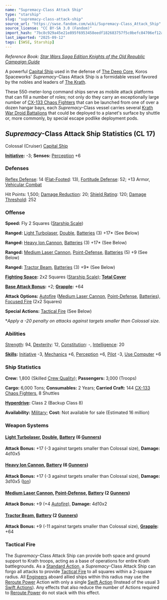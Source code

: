 ```yaml
---
name: "Supremacy-Class Attack Ship"
type: "starship"
slug: "supremacy-class-attack-ship"
source_url: "https://swse.fandom.com/wiki/Supremacy-Class_Attack_Ship"
source_license: "CC BY-SA 3.0 (Fandom)"
import_hash: "7bc8c929a45e21e895f6953458eedf182683757f5c0befc84706ef12a0c89878"
last_imported: "2025-09-12"
tags: [SWSE, Starship]
---
```

*Reference Book: [Star Wars Saga Edition Knights of the Old Republic Campaign Guide](https://swse.fandom.com/wiki/Star_Wars_Saga_Edition_Knights_of_the_Old_Republic_Campaign_Guide)*

A powerful [Capital Ship](https://swse.fandom.com/wiki/Capital_Ships) used in the defense of [The Deep Core](https://swse.fandom.com/wiki/The_Deep_Core), Koros Spaceworks' *Supremacy*-Class Attack Ship is a formidable vessel favored by the nobles and leaders of [The Krath](https://swse.fandom.com/wiki/The_Krath).

These 550-meter-long command ships serve as mobile attack platforms that can fill a number of roles; not only do they carry an exceptionally large number of [CX-133 Chaos Fighters](https://swse.fandom.com/wiki/CX-133_Chaos_Fighters) that can be launched from one of over a dozen hangar bays, each *Supremacy*-Class vessel carries several [Krath War Droid Battalions](https://swse.fandom.com/wiki/Krath_War_Droid_Battalions) that could be deployed to a planet's surface by shuttle or, more commonly, by special escape podlike deployment pods.
## *Supremacy*-Class Attack Ship Statistics (CL 17)
Colossal (Cruiser) [Capital Ship](https://swse.fandom.com/wiki/Capital_Ship)

**[Initiative](https://swse.fandom.com/wiki/Initiative):** -3; **Senses:** [Perception](https://swse.fandom.com/wiki/Perception) +6
### Defenses
[Reflex Defense](https://swse.fandom.com/wiki/Reflex_Defense_(Vehicles)): 14 ([Flat-Footed](https://swse.fandom.com/wiki/Flat-Footed): 13), [Fortitude Defense](https://swse.fandom.com/wiki/Fortitude_Defense_(Vehicles)): 52; +13 Armor, [Vehicular Combat](https://swse.fandom.com/wiki/Vehicular_Combat)

Hit Points: 1,500; [Damage Reduction](https://swse.fandom.com/wiki/Damage_Reduction): 20; [Shield Rating](https://swse.fandom.com/wiki/Shield_Rating): 120; [Damage Threshold](https://swse.fandom.com/wiki/Damage_Threshold_(Vehicles)): 252
### Offense
**Speed:** Fly 2 Squares ([Starship Scale](https://swse.fandom.com/wiki/Starship_Scale))

**Ranged:** [Light Turbolaser](https://swse.fandom.com/wiki/Light_Turbolaser), [Double](https://swse.fandom.com/wiki/Double), [Batteries](https://swse.fandom.com/wiki/Batteries) (3) +17* (See Below)

**Ranged:** [Heavy Ion Cannon](https://swse.fandom.com/wiki/Heavy_Ion_Cannon), [Batteries](https://swse.fandom.com/wiki/Batteries) (3) +17* (See Below)

**Ranged:** [Medium Laser Cannon](https://swse.fandom.com/wiki/Medium_Laser_Cannon), [Point-Defense](https://swse.fandom.com/wiki/Point-Defense), [Batteries](https://swse.fandom.com/wiki/Batteries) (5) +9 (See Below)

**Ranged:** [Tractor Beam](https://swse.fandom.com/wiki/Tractor_Beam), [Batteries](https://swse.fandom.com/wiki/Batteries) (3) +9* (See Below)

**[Fighting Space](https://swse.fandom.com/wiki/Fighting_Space):** 2x2 Squares ([Starship Scale](https://swse.fandom.com/wiki/Starship_Scale)); **[Total Cover](https://swse.fandom.com/wiki/Total_Cover)**

**[Base Attack Bonus](https://swse.fandom.com/wiki/Base_Attack_Bonus):** +2; **[Grapple](https://swse.fandom.com/wiki/Grapple):** +64

**Attack Options:** [Autofire](https://swse.fandom.com/wiki/Autofire_(Vehicle_Combat)) ([Medium Laser Cannon](https://swse.fandom.com/wiki/Medium_Laser_Cannon), [Point-Defense](https://swse.fandom.com/wiki/Point-Defense), [Batteries](https://swse.fandom.com/wiki/Batteries)), [Focused Fire](https://swse.fandom.com/wiki/Focused_Fire) (2x2 Squares)

**Special Actions:** [Tactical Fire](https://swse.fandom.com/wiki/Tactical_Fire) (See Below)

**Apply a -20 penalty on attacks against targets smaller than Colossal size.*
### Abilities
[Strength](https://swse.fandom.com/wiki/Strength): 94, [Dexterity](https://swse.fandom.com/wiki/Dexterity): 12, [Constitution](https://swse.fandom.com/wiki/Constitution): -, [Intelligence](https://swse.fandom.com/wiki/Intelligence): 20

**[Skills](https://swse.fandom.com/wiki/Skills):** [Initiative](https://swse.fandom.com/wiki/Initiative) -3, [Mechanics](https://swse.fandom.com/wiki/Mechanics) +6, [Perception](https://swse.fandom.com/wiki/Perception) +6, [Pilot](https://swse.fandom.com/wiki/Pilot) -3, [Use Computer](https://swse.fandom.com/wiki/Use_Computer) +6
### Ship Statistics
**Crew:** 1,800 (Skilled [Crew Quality](https://swse.fandom.com/wiki/Crew_Quality)); **Passengers:** 3,000 (Troops)

**Cargo:** 6,000 Tons; **Consumables:** 2 Years; **Carried Craft:** 144 [CX-133 Chaos Fighters](https://swse.fandom.com/wiki/CX-133_Chaos_Fighters), 8 Shuttles

**[Hyperdrive](https://swse.fandom.com/wiki/Hyperdrive):** Class 2 (Backup Class 8)

**Availability:** [Military](https://swse.fandom.com/wiki/Military); **Cost:** Not available for sale (Estimated 16 million)
### Weapon Systems
#### **[Light Turbolaser](https://swse.fandom.com/wiki/Light_Turbolaser), [Double](https://swse.fandom.com/wiki/Double), [Battery](https://swse.fandom.com/wiki/Weapon_Batteries) (6 [Gunners](https://swse.fandom.com/wiki/Gunners))**
**Attack Bonus:** +17 (-3 against targets smaller than Colossal size), **Damage:** 4d10x5

#### **[Heavy Ion Cannon](https://swse.fandom.com/wiki/Heavy_Ion_Cannon), [Battery](https://swse.fandom.com/wiki/Weapon_Batteries) (6 [Gunners](https://swse.fandom.com/wiki/Gunners))**
**Attack Bonus:** +17 (-3 against targets smaller than Colossal size), **Damage:** 3d10x5 ([Ion](https://swse.fandom.com/wiki/Ion))
#### **[Medium Laser Cannon](https://swse.fandom.com/wiki/Medium_Laser_Cannon), [Point-Defense](https://swse.fandom.com/wiki/Point-Defense), [Battery](https://swse.fandom.com/wiki/Weapon_Batteries) (2 [Gunners](https://swse.fandom.com/wiki/Gunners))**
**Attack Bonus:** +9 (+4 [Autofire](https://swse.fandom.com/wiki/Autofire_(Vehicle_Combat))), **Damage:** 4d10x2
#### **[Tractor Beam](https://swse.fandom.com/wiki/Tractor_Beam), [Battery](https://swse.fandom.com/wiki/Weapon_Batteries) (2 [Gunners](https://swse.fandom.com/wiki/Gunners))**
**Attack Bonus:** +9 (-11 against targets smaller than Colossal size), **[Grapple](https://swse.fandom.com/wiki/Grapple):** +64
### Tactical Fire
The *Supremacy*-Class Attack Ship can provide both space and ground support to Krath troops, acting as a base of operations for entire Krath battlegrounds. As a [Standard Action](https://swse.fandom.com/wiki/Standard_Action), a *Supremacy*-Class Attack Ship can forgo all attacks to provide [Tactical Fire](https://swse.fandom.com/wiki/Tactical_Fire) to all squares within a 2-square radius. All [Engineers](https://swse.fandom.com/wiki/Engineers) aboard allied ships within this radius may use the [Reroute Power](https://swse.fandom.com/wiki/Reroute_Power) Action with only a single [Swift Action](https://swse.fandom.com/wiki/Swift_Action) (Instead of the usual 3 [Swift Actions](https://swse.fandom.com/wiki/Swift_Actions)). Any effects that also reduce the number of Actions required to [Reroute Power](https://swse.fandom.com/wiki/Reroute_Power) do not stack with this effect.